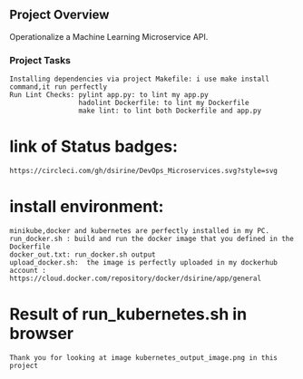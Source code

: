 ## Project Overview
Operationalize a Machine Learning Microservice API. 

### Project Tasks

    Installing dependencies via project Makefile: i use make install  command,it run perfectly
    Run Lint Checks: pylint app.py: to lint my app.py
                     hadolint Dockerfile: to lint my Dockerfile
                     make lint: to lint both Dockerfile and app.py

# link of Status badges: 
    https://circleci.com/gh/dsirine/DevOps_Microservices.svg?style=svg

# install environment:     
    minikube,docker and kubernetes are perfectly installed in my PC.
    run_docker.sh : build and run the docker image that you defined in the Dockerfile
    docker_out.txt: run_docker.sh output
    upload_docker.sh:  the image is perfectly uploaded in my dockerhub account : https://cloud.docker.com/repository/docker/dsirine/app/general
    
# Result of run_kubernetes.sh in browser
    Thank you for looking at image kubernetes_output_image.png in this project
    
